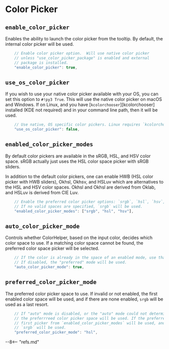 # Color Picker

## `enable_color_picker`

Enables the ability to launch the color picker from the tooltip.  By default, the internal color picker will be used.

```js
    // Enable color picker option.  Will use native color picker
    // unless "use_color_picker_package" is enabled and external
    // package is installed.
    "enable_color_picker": true,
```

## `use_os_color_picker`

If you wish to use your native color picker available with your OS, you can set this option to `#!py3 True`. This will
use the native color picker on macOS and Windows. If on Linux, and you have [`kcolorchooser`][kcolorchooser]
installed (KDE not required) and in your command line path, then it will be used.

```js
    // Use native, OS specific color pickers. Linux requires `kcolorchooser`.
    "use_os_color_picker": false,
```

## `enabled_color_picker_modes`

By default color pickers are available in the sRGB, HSL, and HSV color space. sRGB actually just uses the HSL color
space picker with sRGB sliders.

In addition to the default color pickers, one can enable HWB (HSL color picker with HWB sliders), Okhsl, Okhsv, and
HSLuv which are alternatives to the HSL and HSV color spaces. Okhsl and Okhsl are derived from Oklab, and HSLuv is
derived from CIE Luv.

```js
    // Enable the preferred color picker options: `srgb`, `hsl`, `hsv`, `hwb`, `okhsl`, `okhsv`, `hsluv`
    // If no valid spaces are specified, `srgb` will be used.
    "enabled_color_picker_modes": ["srgb", "hsl", "hsv"],
```

## `auto_color_picker_mode`

Controls whether ColorHelper, based on the input color, decides which color space to use. If a matching color space
cannot be found, the preferred color space picker will be selected.

```js
    // If the color is already in the space of an enabled mode, use that mode.
    // If disabled, the "preferred" mode will be used.
    "auto_color_picker_mode": true,
```

## `preferred_color_picker_mode`

The preferred color picker space to use. If invalid or not enabled, the first enabled color space will be used, and if
there are none enabled, `srgb` will be used as a last resort.

```js
    // If "auto" mode is disabled, or the "auto" mode could not determine a suitable picker,
    // the preferrreed color picker space will be used. If the preferred is invalid, the
    // first picker from `enabled_color_picker_modes` will be used, and if that is not valid,
    // `srgb` will be used.
    "preferred_color_picker_mode": "hsl",
```

--8<-- "refs.md"
